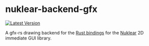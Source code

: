 # nuklear-backend-gfx

[![Latest Version](https://img.shields.io/crates/v/nuklear-backend-gfx.svg)](https://crates.io/crates/nuklear-backend-gfx)

A gfx-rs drawing backend for the [Rust bindings](https://github.com/snuk182/nuklear-rust) for the [Nuklear](https://github.com/vurtun/nuklear) 2D immediate GUI library.
